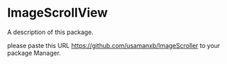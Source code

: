 # ImageScrollView

A description of this package.

please paste this URL https://github.com/usamanxb/ImageScroller to your package Manager.
